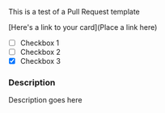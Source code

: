 This is a test of a Pull Request template

[Here's a link to your card](Place a link here)

- [ ] Checkbox 1
- [ ] Checkbox 2
- [x] Checkbox 3

### Description
Description goes here
